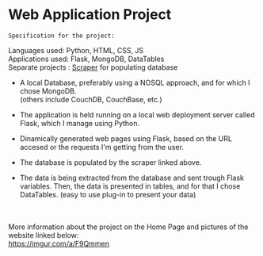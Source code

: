 # Web Application Project

~~~~~~~~~~~~~~~~~~~~~~~~~~~~~
Specification for the project:
~~~~~~~~~~~~~~~~~~~~~~~~~~~~~

Languages used: Python, HTML, CSS, JS<br/>
Applications used: Flask, MongoDB, DataTables<br/>
Separate projects : [Scraper](https://www.github.com/mihai10001/scrap) for populating database<br/>


- A local Database, preferably using a NOSQL approach, and for which I chose MongoDB.<br/> (others include CouchDB, CouchBase, etc.)

- The application is held running on a local web deployment server called Flask, which I manage using Python.

- Dinamically generated web pages using Flask, based on the URL accesed or the requests I'm getting from the user.

- The database is populated by the scraper linked above.

- The data is being extracted from the database and sent trough Flask variables. Then, the data is presented in tables, and for that I chose DataTables. (easy to use plug-in to present your data)

<br/><br/>
More information about the project on the Home Page and pictures of the website linked below:<br/>
https://imgur.com/a/F9Qmmen

